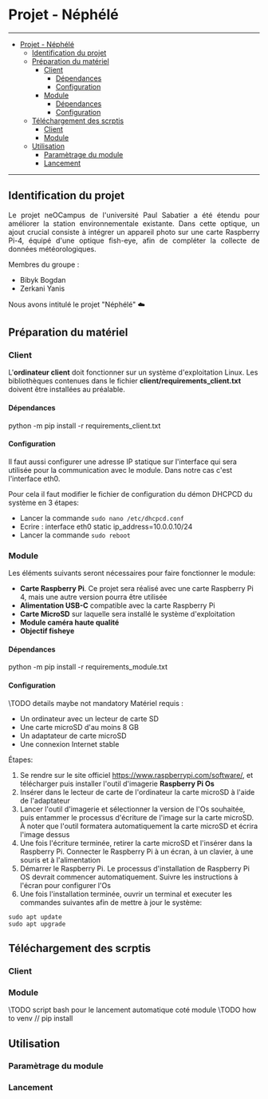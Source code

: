 # Projet - Néphélé

---
- [Projet - Néphélé](#projet---néphélé)
  - [Identification du projet](#identification-du-projet)
  - [Préparation du matériel](#préparation-du-matériel)
    - [Client](#client)
      - [Dépendances](#dépendances)
      - [Configuration](#configuration)
    - [Module](#module)
      - [Dépendances](#dépendances-1)
      - [Configuration](#configuration-1)
  - [Téléchargement des scrptis](#téléchargement-des-scrptis)
    - [Client](#client-1)
    - [Module](#module-1)
  - [Utilisation](#utilisation)
    - [Paramètrage du module](#paramètrage-du-module)
    - [Lancement](#lancement)
---

## Identification du projet

<p style="text-align: justify;">Le projet neOCampus de l'université Paul Sabatier a été étendu pour améliorer la station environnementale existante. Dans cette optique, un ajout crucial consiste à intégrer un appareil photo sur une carte Raspberry Pi-4, équipé d'une optique fish-eye, afin de compléter la collecte de données météorologiques.</p>

Membres du groupe :
- Bibyk Bogdan
- Zerkani Yanis

Nous avons intitulé le projet "Néphélé" :cloud:

## Préparation du matériel

### Client

L'**ordinateur client** doit fonctionner sur un système d'exploitation Linux. Les bibliothèques contenues dans le fichier **client/requirements_client.txt** doivent être installées au préalable.

#### Dépendances

python -m pip install -r requirements_client.txt

#### Configuration

Il faut aussi configurer une adresse IP statique sur l'interface qui sera utilisée pour la communication avec le module. Dans notre cas c'est l'interface eth0.

Pour cela il faut modifier le fichier de configuration du démon DHCPCD du système en 3 étapes:
 - Lancer la commande ```sudo nano /etc/dhcpcd.conf```
 - Ecrire :
  interface eth0
  static ip_address=10.0.0.10/24
 - Lancer la commande ```sudo reboot```

### Module

Les éléments suivants seront nécessaires pour faire fonctionner le module:

 - **Carte Raspberry Pi**. Ce projet sera réalisé avec une carte Raspberry Pi 4, mais une autre version pourra être utilisée
 - **Alimentation USB-C** compatible avec la carte Raspberry Pi
 - **Carte MicroSD** sur laquelle sera installé le système d'exploitation
 - **Module caméra haute qualité**
 - **Objectif fisheye**

#### Dépendances

python -m pip install -r requirements_module.txt

#### Configuration

\\TODO details maybe not mandatory
Matériel requis :

 - Un ordinateur avec un lecteur de carte SD
 - Une carte microSD d'au moins 8 GB
 - Un adaptateur de carte microSD
 - Une connexion Internet stable

Étapes:
 1. Se rendre sur le site officiel https://www.raspberrypi.com/software/, et télécharger puis installer l'outil d'imagerie **Raspberry Pi Os**
 2. Insérer dans le lecteur de carte de l'ordinateur la carte microSD à l'aide de l'adaptateur
 3. Lancer l'outil d'imagerie et sélectionner la version de l'Os souhaitée, puis entammer le processus d'écriture de l'image sur la carte microSD. À noter que l'outil formatera automatiquement la carte microSD et écrira l'image dessus
 4. Une fois l'écriture terminée, retirer la carte microSD et l'insérer dans la Raspberry Pi. Connecter le Raspberry Pi à un écran, à un clavier, à une souris et à l'alimentation
 5. Démarrer le Raspberry Pi. Le processus d'installation de Raspberry Pi OS devrait commencer automatiquement. Suivre les instructions à l'écran pour configurer l'Os
 6. Une fois l'installation terminée, ouvrir un terminal et executer les commandes suivantes afin de mettre à jour le système:
  ```
  sudo apt update
  sudo apt upgrade
  ```

## Téléchargement des scrptis

### Client

### Module

\\TODO script bash pour le lancement automatique coté module
\\TODO how to venv // pip install

## Utilisation

### Paramètrage du module

### Lancement
